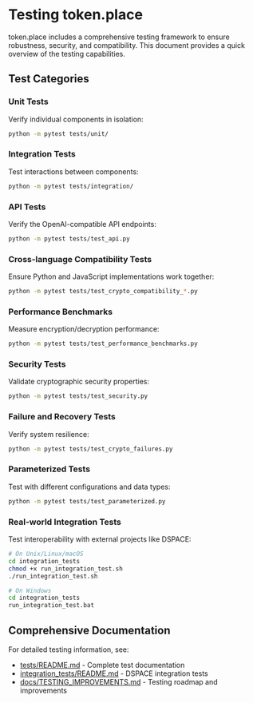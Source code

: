 # Testing token.place

token.place includes a comprehensive testing framework to ensure robustness, security, and compatibility. This document provides a quick overview of the testing capabilities.

## Test Categories

### Unit Tests
Verify individual components in isolation:
```bash
python -m pytest tests/unit/
```

### Integration Tests
Test interactions between components:
```bash
python -m pytest tests/integration/
```

### API Tests
Verify the OpenAI-compatible API endpoints:
```bash
python -m pytest tests/test_api.py
```

### Cross-language Compatibility Tests
Ensure Python and JavaScript implementations work together:
```bash
python -m pytest tests/test_crypto_compatibility_*.py
```

### Performance Benchmarks
Measure encryption/decryption performance:
```bash
python -m pytest tests/test_performance_benchmarks.py
```

### Security Tests
Validate cryptographic security properties:
```bash
python -m pytest tests/test_security.py
```

### Failure and Recovery Tests
Verify system resilience:
```bash
python -m pytest tests/test_crypto_failures.py
```

### Parameterized Tests
Test with different configurations and data types:
```bash
python -m pytest tests/test_parameterized.py
```

### Real-world Integration Tests
Test interoperability with external projects like DSPACE:
```bash
# On Unix/Linux/macOS
cd integration_tests
chmod +x run_integration_test.sh
./run_integration_test.sh

# On Windows
cd integration_tests
run_integration_test.bat
```

## Comprehensive Documentation

For detailed testing information, see:

- [tests/README.md](tests/README.md) - Complete test documentation
- [integration_tests/README.md](integration_tests/README.md) - DSPACE integration tests
- [docs/TESTING_IMPROVEMENTS.md](docs/TESTING_IMPROVEMENTS.md) - Testing roadmap and improvements 